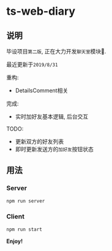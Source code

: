 # ts-web-diary

## 说明

毕设项目`第二版`,  正在大力开发`聊天室`模块🚧.

最近更新于`2019/8/31`

重构:

- DetailsComment相关

完成:

- 实时加好友基本逻辑, 后台交互

TODO:

- 更新双方的好友列表
- 即时更新发送方的`加好友`按钮状态

## 用法

### Server

```bash
npm run server
```

### Client

```bash
npm run start
```

**Enjoy!**
